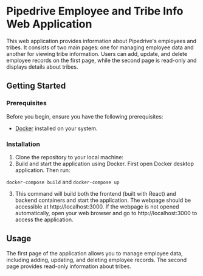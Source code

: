 # Pipedrive Employee and Tribe Info Web Application

This web application provides information about Pipedrive's employees and tribes. It consists of two main pages: one for managing employee data and another for viewing tribe information. Users can add, update, and delete employee records on the first page, while the second page is read-only and displays details about tribes.

## Getting Started

### Prerequisites

Before you begin, ensure you have the following prerequisites:

- [Docker](https://www.docker.com/get-started) installed on your system.


### Installation

1. Clone the repository to your local machine:
2. Build and start the application using Docker. First open Docker desktop application. Then run:
 
`docker-compose build` and 
`docker-compose up`

3. This command will build both the frontend (built with React) and backend containers and start the application. The webpage should be accessible at http://localhost:3000.
If the webpage is not opened automatically, open your web browser and go to http://localhost:3000 to access the application.

## Usage
The first page of the application allows you to manage employee data, including adding, updating, and deleting employee records.
The second page provides read-only information about tribes.
